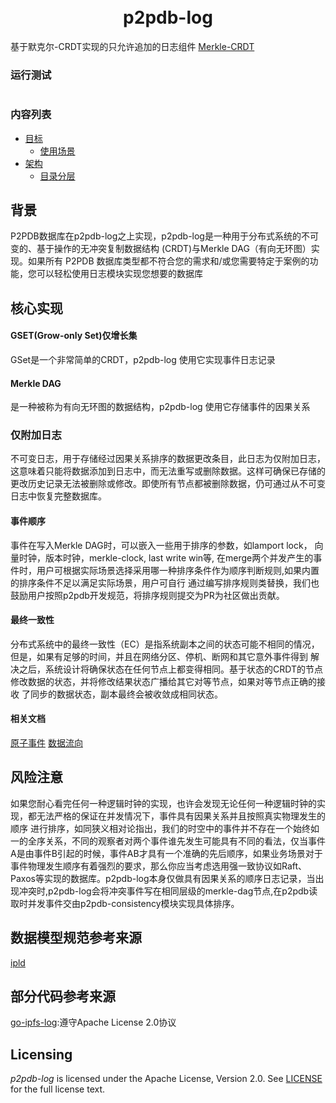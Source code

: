 <h1 align="center">
  <br>
  p2pdb-log
  <br>
</h1>

基于默克尔-CRDT实现的只允许追加的日志组件
[Merkle-CRDT](https://research.protocol.ai/blog/2019/a-new-lab-for-resilient-networks-research/PL-TechRep-merkleCRDT-v0.1-Dec30.pdf)

### 运行测试
``` 

```
### 内容列表 


- [目标](#目标)
	- [使用场景](#使用场景)
- [架构](#架构)
	- [目录分层](#目录分层)

## 背景
P2PDB数据库在p2pdb-log之上实现，p2pdb-log是一种用于分布式系统的不可变的、基于操作的无冲突复制数据结构 (CRDT)与Merkle DAG（有向无环图）实现。如果所有 P2PDB 数据库类型都不符合您的需求和/或您需要特定于案例的功能，您可以轻松使用日志模块实现您想要的数据库


## 核心实现
#### GSET(Grow-only Set)仅增长集
GSet是一个非常简单的CRDT，p2pdb-log 使用它实现事件日志记录

#### Merkle DAG 
是一种被称为有向无环图的数据结构，p2pdb-log 使用它存储事件的因果关系

<!-- ### Merkle-CRDT 通用反熵算法
![alt 属性文本](./doc/image/merkle-crdt.png)
 -->


### 仅附加日志
不可变日志，用于存储经过因果关系排序的数据更改条目，此日志为仅附加日志，这意味着只能将数据添加到日志中，而无法重写或删除数据。这样可确保已存储的更改历史记录无法被删除或修改。即使所有节点都被删除数据，仍可通过从不可变日志中恢复完整数据库。


#### 事件顺序
事件在写入Merkle DAG时，可以嵌入一些用于排序的参数，如lamport lock， 向量时钟，版本时钟，merkle-clock, last write win等,
在merge两个并发产生的事件时，用户可根据实际场景选择采用哪一种排序条件作为顺序判断规则,如果内置的排序条件不足以满足实际场景，用户可自行
通过编写排序规则类替换，我们也鼓励用户按照p2pdb开发规范，将排序规则提交为PR为社区做出贡献。 

#### 最终一致性
分布式系统中的最终一致性（EC）是指系统副本之间的状态可能不相同的情况，但是，如果有足够的时间，并且在网络分区、停机、断网和其它意外事件得到
解决之后，系统设计将确保状态在任何节点上都变得相同。基于状态的CRDT的节点修改数据的状态，并将修改结果状态广播给其它对等节点，如果对等节点正确的接收
了同步的数据状态，副本最终会被收敛成相同状态。


#### 相关文档
[原子事件](./doc/atomic_events.md)
[数据流向](./doc/db.md)


## 风险注意
如果您耐心看完任何一种逻辑时钟的实现，也许会发现无论任何一种逻辑时钟的实现，都无法严格的保证在并发情况下，事件具有因果关系并且按照真实物理发生的顺序
进行排序，如同狭义相对论指出，我们的时空中的事件并不存在一个始终如一的全序关系，不同的观察者对两个事件谁先发生可能具有不同的看法，仅当事件A是由事件B引起的时候，事件AB才具有一个准确的先后顺序，如果业务场景对于事件物理发生顺序有着强烈的要求，那么你应当考虑选用强一致协议如Raft、Paxos等实现的数据库。p2pdb-log本身仅做具有因果关系的顺序日志记录，当出现冲突时,p2pdb-log会将冲突事件写在相同层级的merkle-dag节点,在p2pdb读取时并发事件交由p2pdb-consistency模块实现具体排序。

## 数据模型规范参考来源
[ipld](https://ipld.io/)



## 部分代码参考来源
[go-ipfs-log](https://github.com/berty/go-ipfs-log):遵守Apache License 2.0协议


## Licensing

*p2pdb-log* is licensed under the Apache License, Version 2.0.
See [LICENSE](LICENSE) for the full license text.


